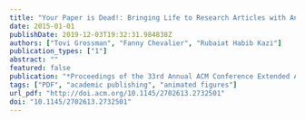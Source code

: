 ```yaml
---
title: "Your Paper is Dead!: Bringing Life to Research Articles with Animated Figures"
date: 2015-01-01
publishDate: 2019-12-03T19:32:31.984838Z
authors: ["Tovi Grossman", "Fanny Chevalier", "Rubaiat Habib Kazi"]
publication_types: ["1"]
abstract: ""
featured: false
publication: "*Proceedings of the 33rd Annual ACM Conference Extended Abstracts on Human Factors in Computing Systems*"
tags: ["PDF", "academic publishing", "animated figures"]
url_pdf: "http://doi.acm.org/10.1145/2702613.2732501"
doi: "10.1145/2702613.2732501"
---
```


